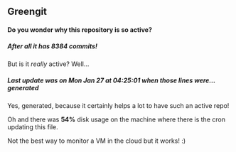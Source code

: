## Greengit

#### Do you wonder why this repository is so active?

##### After all it has 8384 commits!

But is it *really* active? Well...

##### Last update was on Mon Jan 27 at 04:25:01 when those lines were... generated

Yes, generated, because it certainly helps a lot to have such an active repo!

Oh and there was **54%** disk usage on the machine
where there is the cron updating this file.

Not the best way to monitor a VM in the cloud but it works! :)
